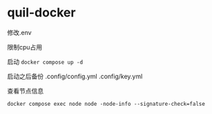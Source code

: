 # quil-docker

修改.env

限制cpu占用

启动
`docker compose up -d`

启动之后备份 .config/config.yml .config/key.yml

查看节点信息

`docker compose exec node node -node-info --signature-check=false`
